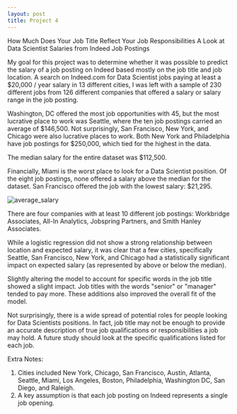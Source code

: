 ```yaml
---
layout: post
title: Project 4
---
```


How Much Does Your Job Title Reflect Your Job Responsibilities
A Look at Data Scientist Salaries from Indeed Job Postings

My goal for this project was to determine whether it was possible to predict the
salary of a job posting on Indeed based mostly on the job title and job location.
A search on Indeed.com for Data Scientist jobs paying at least a $20,000 / year
salary in 13 different cities, I was left with a sample of 230 different jobs
from 126 different companies that offered a salary or salary range in the job posting.

Washington, DC offered the most job opportunities with 45, but the most lucrative
place to work was Seattle, where the ten job postings carried an average of $146,500.
Not surprisingly, San Francisco, New York, and Chicago were also lucrative places
to work. Both New York and Philadelphia have job postings for $250,000, which tied
for the highest in the data.

The median salary for the entire dataset was $112,500.

Financially, Miami is the worst place to look for a Data Scientist position. Of the
eight job postings, none offered a salary above the median for the dataset. San
Francisco offered the job with the lowest salary: $21,295.

![average_salary](/average_salary_histogram.png)

There are four companies with at least 10 different job postings: Workbridge Associates,
All-In Analytics, Jobspring Partners, and Smith Hanley Associates.

While a logistic regression did not show a strong relationship between location
and expected salary, it was clear that a few cities, specifically Seattle, San
Francisco, New York, and Chicago had a statistically significant impact on expected
salary (as represented by above or below the median).

Slightly altering the model to account for specific words in the job title showed
a slight impact. Job titles with the words "senior" or "manager" tended to pay more.
These additions also improved the overall fit of the model.

Not surprisingly, there is a wide spread of potential roles for people looking
for Data Scientists positions. In fact, job title may not be enough to provide
an accurate description of true job qualifications or responsibilities a job may
hold. A future study should look at the specific qualifications listed for each job.


Extra Notes:
1. Cities included New York, Chicago, San Francisco, Austin, Atlanta, Seattle, Miami,
Los Angeles, Boston, Philadelphia, Washington DC, San Diego, and Raleigh.
2. A key assumption is that each job posting on Indeed represents a single job
opening.
